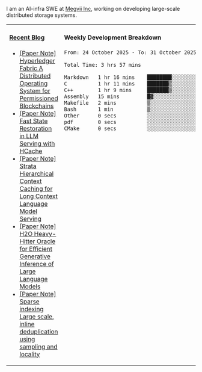 I am an AI-infra SWE at [Megvii Inc](https://en.megvii.com/), working on developing large-scale distributed storage systems.

<table width="960px">
<tr>
<td valign="top" width="50%">

#### <a href="https://www.kongjun18.me" target="_blank">Recent Blog</a>

<!-- BLOG-POST-LIST:START -->
- [[Paper Note] Hyperledger Fabric A Distributed Operating System for Permissioned Blockchains](https://kongjun18.github.io/posts/hyperledger-fabric-a-distributed-operating-system-for-permissioned-blockchains/)
- [[Paper Note] Fast State Restoration in LLM Serving with HCache](https://kongjun18.github.io/posts/fast-state-restoration-in-llm-serving-with-hcache/)
- [[Paper Note] Strata Hierarchical Context Caching for Long Context Language Model Serving](https://kongjun18.github.io/posts/strata-hierarchical-context-caching-for-long-context-language-model-serving/)
- [[Paper Note] H2O Heavy-Hitter Oracle for Efficient Generative Inference of Large Language Models](https://kongjun18.github.io/posts/h2o-heavy-hitter-oracle-for-efficient-generative-inference-of-large-language-models/)
- [[Paper Note] Sparse indexing Large scale, inline deduplication using sampling and locality](https://kongjun18.github.io/posts/sparse-indexing-large-scale-inline-deduplication-using-sampling-and-locality/)
<!-- BLOG-POST-LIST:END -->

</td>
<td valign="top" width="50%">

#### Weekly Development Breakdown

<!--START_SECTION:waka-->

```txt
From: 24 October 2025 - To: 31 October 2025

Total Time: 3 hrs 57 mins

Markdown   1 hr 16 mins    ████████░░░░░░░░░░░░░░░░░   32.31 %
C          1 hr 11 mins    ███████▒░░░░░░░░░░░░░░░░░   29.87 %
C++        1 hr 9 mins     ███████▒░░░░░░░░░░░░░░░░░   29.31 %
Assembly   15 mins         █▓░░░░░░░░░░░░░░░░░░░░░░░   06.53 %
Makefile   2 mins          ▒░░░░░░░░░░░░░░░░░░░░░░░░   01.14 %
Bash       1 min           ▒░░░░░░░░░░░░░░░░░░░░░░░░   00.67 %
Other      0 secs          ░░░░░░░░░░░░░░░░░░░░░░░░░   00.15 %
pdf        0 secs          ░░░░░░░░░░░░░░░░░░░░░░░░░   00.01 %
CMake      0 secs          ░░░░░░░░░░░░░░░░░░░░░░░░░   00.01 %
```

<!--END_SECTION:waka-->
</td>
</tr>

</table>
